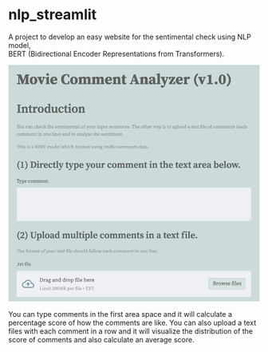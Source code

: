 # nlp_streamlit  
A project to develop an easy website for the sentimental check using NLP model,  
BERT (Bidirectional Encoder Representations from Transformers).  

![](static/image1.png)

You can type comments in the first area space and it will calculate a percentage score of how the comments are like. You can also upload a text files with each comment in a row and it will visualize the distribution of the score of comments and also calculate an average score.

